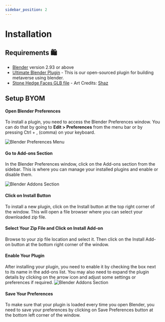 ```yaml
---
sidebar_position: 2
---
```


# Installation

## Requirements 🛍️

- [Blender](https://www.blender.org/) version 2.93 or above
- [Ultimate Blender Plugin](https://www.ultimateworld.io/zips/UVE_Builder.zip) - This is our open-sourced plugin for building metaverse using blender.
- [Stone Hedge Faces GLB file](/glbs/stone_head_low_poly_of_easter_island_new.glb) - Art Credits: [Shaz](https://sketchfab.com/3d-models/stone-head-low-poly-of-easter-island-e234c83b19724e4da2b3d62c0a990991)


## Setup BYOM


#### Open Blender Preferences

To install a plugin, you need to access the Blender Preferences window. You can do that by going to **Edit > Preferences** from the menu bar or by pressing Ctrl + , (comma) on your keyboard.

![Blender Preferences Menu](/img/getting_started/preferences.png)

#### Go to Add-ons Section

In the Blender Preferences window, click on the Add-ons section from the sidebar. This is where you can manage your installed plugins and enable or disable them.

![Blender Addons Section](/img/getting_started/addons_section.png)

#### Click on Install Button

To install a new plugin, click on the Install button at the top right corner of the window. This will open a file browser where you can select your downloaded zip file.

<!-- ![Blender Install Button](blender_install_button.png) -->

#### Select Your Zip File and Click on Install Add-on

Browse to your zip file location and select it. Then click on the Install Add-on button at
the bottom right corner of
the window.

<!-- ![Blender Select Zip File](blender_select_zip_file.png) -->

#### Enable Your Plugin

After installing your plugin,
you need
to enable it
by checking
the box next
to its name
in
the add-ons list.
You may also need
to expand
the plugin details
by clicking on
the arrow icon
and adjust some settings or preferences if required.
![Blender Addons Section](/img/getting_started/enable_plugin.png)

<!-- ![Blender Enable Plugin](blender_enable_plugin.png) -->

#### Save Your Preferences

To make sure that your plugin is loaded every time you open Blender, you need to save your preferences by clicking on Save Preferences button at the bottom left corner of the window.

